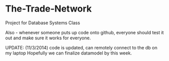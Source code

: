 The-Trade-Network
=================

Project for Database Systems Class


Also - whenever someone puts up code onto github, everyone should test it out and make sure it works for everyone.

UPDATE: (11/3/2014) code is updated, can remotely connect to the db on my laptop
Hopefully we can finalize datamodel by this week.
